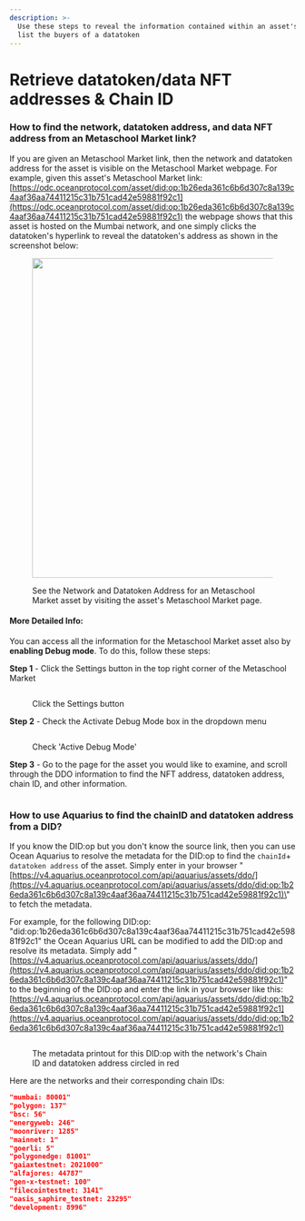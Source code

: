 ```yaml
---
description: >-
  Use these steps to reveal the information contained within an asset's DID and
  list the buyers of a datatoken
---
```


# Retrieve datatoken/data NFT addresses & Chain ID

### How to find the network, datatoken address, and data NFT address from an Metaschool Market link?

If you are given an Metaschool Market link, then the network and datatoken address for the asset is visible on the Metaschool Market webpage. For example, given this asset's Metaschool Market link: [https://odc.oceanprotocol.com/asset/did:op:1b26eda361c6b6d307c8a139c4aaf36aa74411215c31b751cad42e59881f92c1](https://odc.oceanprotocol.com/asset/did:op:1b26eda361c6b6d307c8a139c4aaf36aa74411215c31b751cad42e59881f92c1) the webpage shows that this asset is hosted on the Mumbai network, and one simply clicks the datatoken's hyperlink to reveal the datatoken's address as shown in the screenshot below:

<figure><img src="../.gitbook/assets/market/marketplace_data.jpg" alt="" width="563"><figcaption><p>See the Network and Datatoken Address for an Metaschool Market asset by visiting the asset's Metaschool Market page.</p></figcaption></figure>

#### More Detailed Info:

You can access all the information for the Metaschool Market asset also by **enabling Debug mode**. To do this, follow these steps:

**Step 1** - Click the Settings button in the top right corner of the Metaschool Market

<figure><img src="../.gitbook/assets/market/Click-Settings.png" alt=""><figcaption><p>Click the Settings button</p></figcaption></figure>

**Step 2** - Check the Activate Debug Mode box in the dropdown menu

<figure><img src="../.gitbook/assets/market/Check-Debug-Mode.png" alt=""><figcaption><p>Check 'Active Debug Mode'</p></figcaption></figure>

**Step 3** - Go to the page for the asset you would like to examine, and scroll through the DDO information to find the NFT address, datatoken address, chain ID, and other information.

<figure><img src="../.gitbook/assets/market/Scroll-DDO-Info.png" alt=""><figcaption></figcaption></figure>

### How to use Aquarius to find the chainID and datatoken address from a DID?

If you know the DID:op but you don't know the source link, then you can use Ocean Aquarius to resolve the metadata for the DID:op to find the `chainId`+ `datatoken address` of the asset. Simply enter in your browser "[https://v4.aquarius.oceanprotocol.com/api/aquarius/assets/ddo/](https://v4.aquarius.oceanprotocol.com/api/aquarius/assets/ddo/did:op:1b26eda361c6b6d307c8a139c4aaf36aa74411215c31b751cad42e59881f92c1)\<your did:op:XXX>" to fetch the metadata.

For example, for the following DID:op: "did:op:1b26eda361c6b6d307c8a139c4aaf36aa74411215c31b751cad42e59881f92c1" the Ocean Aquarius URL can be modified to add the DID:op and resolve its metadata. Simply add "[https://v4.aquarius.oceanprotocol.com/api/aquarius/assets/ddo/](https://v4.aquarius.oceanprotocol.com/api/aquarius/assets/ddo/did:op:1b26eda361c6b6d307c8a139c4aaf36aa74411215c31b751cad42e59881f92c1)" to the beginning of the DID:op and enter the link in your browser like this: [https://v4.aquarius.oceanprotocol.com/api/aquarius/assets/ddo/did:op:1b26eda361c6b6d307c8a139c4aaf36aa74411215c31b751cad42e59881f92c1](https://v4.aquarius.oceanprotocol.com/api/aquarius/assets/ddo/did:op:1b26eda361c6b6d307c8a139c4aaf36aa74411215c31b751cad42e59881f92c1)

<figure><img src="../.gitbook/assets/market/network-and-datatoken-address.png" alt=""><figcaption><p>The metadata printout for this DID:op with the network's Chain ID and datatoken address circled in red</p></figcaption></figure>

Here are the networks and their corresponding chain IDs:

```json
"mumbai: 80001"
"polygon: 137"
"bsc: 56"
"energyweb: 246"
"moonriver: 1285"
"mainnet: 1"
"goerli: 5"
"polygonedge: 81001"
"gaiaxtestnet: 2021000"
"alfajores: 44787"
"gen-x-testnet: 100"
"filecointestnet: 3141"
"oasis_saphire_testnet: 23295"
"development: 8996"
```
